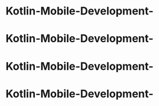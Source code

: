 # Kotlin-Mobile-Development-
# Kotlin-Mobile-Development-
# Kotlin-Mobile-Development-
# Kotlin-Mobile-Development-
